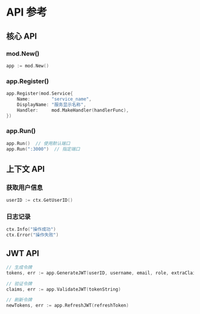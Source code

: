 # API 参考

## 核心 API

### mod.New()
```go
app := mod.New()
```

### app.Register()
```go
app.Register(mod.Service{
    Name:        "service_name",
    DisplayName: "服务显示名称",
    Handler:     mod.MakeHandler(handlerFunc),
})
```

### app.Run()
```go
app.Run()  // 使用默认端口
app.Run(":3000")  // 指定端口
```

## 上下文 API

### 获取用户信息
```go
userID := ctx.GetUserID()
```

### 日志记录
```go
ctx.Info("操作成功")
ctx.Error("操作失败")
```

## JWT API

```go
// 生成令牌
tokens, err := app.GenerateJWT(userID, username, email, role, extraClaims)

// 验证令牌
claims, err := app.ValidateJWT(tokenString)

// 刷新令牌
newTokens, err := app.RefreshJWT(refreshToken)
```
